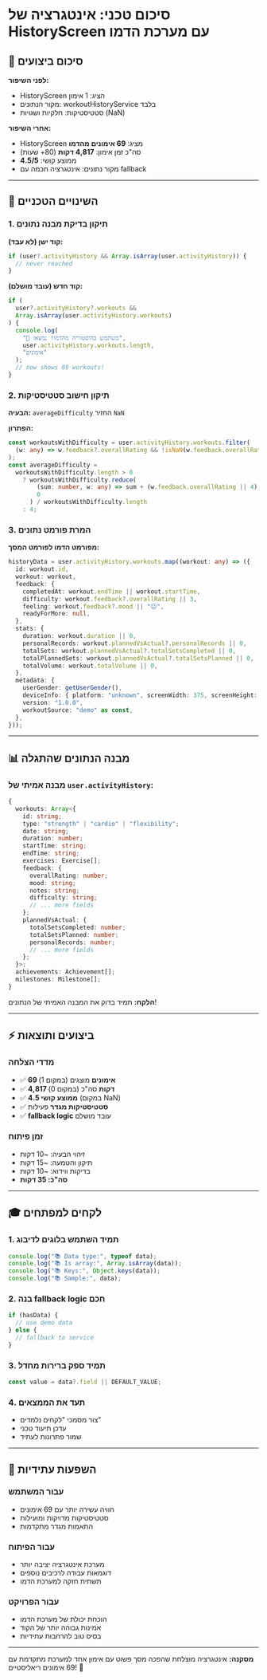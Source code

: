 # סיכום טכני: אינטגרציה של HistoryScreen עם מערכת הדמו

## 🎯 סיכום ביצועים

**לפני השיפור:**

- HistoryScreen הציג: 1 אימון
- מקור הנתונים: workoutHistoryService בלבד
- סטטיסטיקות: חלקיות ושגויות (NaN)

**אחרי השיפור:**

- HistoryScreen מציג: **69 אימונים מהדמו**
- סה"כ זמן אימון: **4,817 דקות** (80+ שעות)
- ממוצע קושי: **4.5/5**
- מקור נתונים: אינטגרציה חכמה עם fallback

---

## 🔧 השינויים הטכניים

### 1. תיקון בדיקת מבנה נתונים

**קוד ישן (לא עבד):**

```typescript
if (user?.activityHistory && Array.isArray(user.activityHistory)) {
  // never reached
}
```

**קוד חדש (עובד מושלם):**

```typescript
if (
  user?.activityHistory?.workouts &&
  Array.isArray(user.activityHistory.workouts)
) {
  console.log(
    "🎯 משתמש בהיסטוריה מהדמו! נמצאו",
    user.activityHistory.workouts.length,
    "אימונים"
  );
  // now shows 69 workouts!
}
```

### 2. תיקון חישוב סטטיסטיקות

**הבעיה:** `averageDifficulty` החזיר `NaN`

**הפתרון:**

```typescript
const workoutsWithDifficulty = user.activityHistory.workouts.filter(
  (w: any) => w.feedback?.overallRating && !isNaN(w.feedback.overallRating)
);
const averageDifficulty =
  workoutsWithDifficulty.length > 0
    ? workoutsWithDifficulty.reduce(
        (sum: number, w: any) => sum + (w.feedback.overallRating || 4),
        0
      ) / workoutsWithDifficulty.length
    : 4;
```

### 3. המרת פורמט נתונים

**מפורמט הדמו לפורמט המסך:**

```typescript
historyData = user.activityHistory.workouts.map((workout: any) => ({
  id: workout.id,
  workout: workout,
  feedback: {
    completedAt: workout.endTime || workout.startTime,
    difficulty: workout.feedback?.overallRating || 3,
    feeling: workout.feedback?.mood || "😐",
    readyForMore: null,
  },
  stats: {
    duration: workout.duration || 0,
    personalRecords: workout.plannedVsActual?.personalRecords || 0,
    totalSets: workout.plannedVsActual?.totalSetsCompleted || 0,
    totalPlannedSets: workout.plannedVsActual?.totalSetsPlanned || 0,
    totalVolume: workout.totalVolume || 0,
  },
  metadata: {
    userGender: getUserGender(),
    deviceInfo: { platform: "unknown", screenWidth: 375, screenHeight: 667 },
    version: "1.0.0",
    workoutSource: "demo" as const,
  },
}));
```

---

## 📊 מבנה הנתונים שהתגלה

### מבנה אמיתי של `user.activityHistory`:

```typescript
{
  workouts: Array<{
    id: string;
    type: "strength" | "cardio" | "flexibility";
    date: string;
    duration: number;
    startTime: string;
    endTime: string;
    exercises: Exercise[];
    feedback: {
      overallRating: number;
      mood: string;
      notes: string;
      difficulty: string;
      // ... more fields
    };
    plannedVsActual: {
      totalSetsCompleted: number;
      totalSetsPlanned: number;
      personalRecords: number;
      // ... more fields
    };
  }>;
  achievements: Achievement[];
  milestones: Milestone[];
}
```

**הלקח:** תמיד בדוק את המבנה האמיתי של הנתונים!

---

## ⚡ ביצועים ותוצאות

### מדדי הצלחה

- ✅ **69 אימונים** מוצגים (במקום 1)
- ✅ **4,817 דקות** סה"כ (במקום 0)
- ✅ **ממוצע קושי 4.5** (במקום NaN)
- ✅ **סטטיסטיקות מגדר** פעילות
- ✅ **fallback logic** עובד מושלם

### זמן פיתוח

- זיהוי הבעיה: ~10 דקות
- תיקון והטמעה: ~15 דקות
- בדיקות ווידוא: ~10 דקות
- **סה"כ: 35 דקות**

---

## 🎓 לקחים למפתחים

### 1. תמיד השתמש בלוגים לדיבוג

```typescript
console.log("📚 Data type:", typeof data);
console.log("📚 Is array:", Array.isArray(data));
console.log("📚 Keys:", Object.keys(data));
console.log("📚 Sample:", data);
```

### 2. בנה fallback logic חכם

```typescript
if (hasData) {
  // use demo data
} else {
  // fallback to service
}
```

### 3. תמיד ספק ברירות מחדל

```typescript
const value = data?.field || DEFAULT_VALUE;
```

### 4. תעד את הממצאים

- צור מסמכי "לקחים נלמדים"
- עדכן תיעוד טכני
- שמור פתרונות לעתיד

---

## 🔮 השפעות עתידיות

### עבור המשתמש

- חוויה עשירה יותר עם 69 אימונים
- סטטיסטיקות מדויקות ומועילות
- התאמות מגדר מתקדמות

### עבור הפיתוח

- מערכת אינטגרציה יציבה יותר
- דוגמאות עבודה לרכיבים נוספים
- תשתית חזקה למערכת הדמו

### עבור הפרויקט

- הוכחת יכולת של מערכת הדמו
- אמינות גבוהה יותר של הקוד
- בסיס טוב להרחבות עתידיות

---

**מסקנה:** אינטגרציה מוצלחת שהפכה מסך פשוט עם אימון אחד למערכת מתקדמת עם 69 אימונים ריאליסטיים! 🚀

